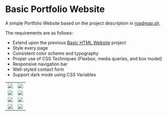 # Basic Portfolio Website

A simple Portfolio Website based on the project description in <a href="https://roadmap.sh/projects/portfolio-website" target="_blank">roadmap.sh</a>.

The requirements are as follows:
- Extend upon the previous <a href="../002. Basic HTML Website/index.html" target="_blank">Basic HTML Website</a> project
- Style every page
- Consistent color scheme and typography
- Proper use of CSS Techniques (Flexbox, media queries, and box model)
- Responsive navigation bar
- Well-styled contact form
- Support dark mode using CSS Variables

<table>
  <tr>
    <td><image src="https://github.com/user-attachments/assets/569857f6-a018-4aa3-ab09-5b08f58c8964"></td>
    <td><image src="https://github.com/user-attachments/assets/69685f97-89df-4786-8ea3-b3d58ac32c03"></td>
  </tr>
  <tr>
    <td><image src="https://github.com/user-attachments/assets/a875d2a5-27b9-471e-9706-ba88512dd410"></td>
    <td><image src="https://github.com/user-attachments/assets/40dc16d1-6e53-4870-987e-057c94b6246c"></td>
  </tr>
  <tr>
    <td><image src="https://github.com/user-attachments/assets/f9fe5c1a-25dc-483a-99ee-e90473dbd8f3"></td>
    <td><image src="https://github.com/user-attachments/assets/e4309aa2-a5f6-4655-9ef6-a5b4402ab554"></td>
  </tr>
  <tr>
    <td><image src="https://github.com/user-attachments/assets/6c2186b3-e3da-47db-96a6-0900dce3013a"></td>
    <td><image src="https://github.com/user-attachments/assets/8d93d1af-2109-4cd6-8400-73658571a67e"></td>
  </tr>
</table>


